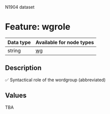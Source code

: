 <p>N1904 dataset</p>

<h1>Feature: wgrole</h1>

<table>
<thead>
<tr>
  <th>Data type</th>
  <th>Available for node types</th>
</tr>
</thead>
<tbody>
<tr>
  <td>string</td>
  <td><A HREF="featurebynodetype.md#wg">wg</A></td>
</tr>
</tbody>
</table>

<h2>Description</h2>

<p>✅ Syntactical role of the wordgroup (abbreviated)</p>

<h2>Values</h2>

<p>TBA</p>
